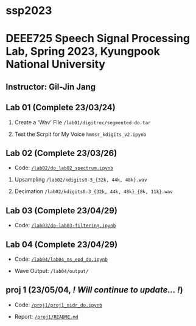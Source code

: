 # ssp2023
# DEEE725 Speech Signal Processing Lab, Spring 2023, Kyungpook National University
## Instructor: Gil-Jin Jang

## Lab 01 (Complete 23/03/24)
1. Create a 'Wav' File
  `/lab01/digitrec/segmented-do.tar`
  
2. Test the Scrpit for My Voice `hmmsr_kdigits_v2.ipynb`

## Lab 02 (Complete 23/03/26)

- Code: [`/lab02/do_lab02_spectrum.ipynb`](/lab02/do_lab02_spectrum.ipynb)

1. Upsampling `/lab02/kdigits0-3_{32k, 44k, 48k}.wav`

2. Decimation `/lab02/kdigits0-3_{32k, 44k, 48k}_{8k, 11k}.wav`

## Lab 03 (Complete 23/04/29)

- Code: [`/lab03/do-lab03-filtering.ipynb`](/lab03/do-lab03-filtering.ipynb)

## Lab 04 (Complete 23/04/29)

- Code: [`/lab04/lab04_ns_epd_do.ipynb`](/lab04/lab04_ns_epd_do.ipynb)

- Wave Output: `/lab04/output/`

## proj 1 (23/05/04, ***! Will continue to update... !***)

- Code: [`/proj1/proj1_nidr_do.ipynb`](/proj1/proj1_nidr_do.ipynb)

- Report: [`/proj1/README.md`](/proj1/README.md)
